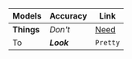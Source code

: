 
Models | Accuracy | Link
--- | --- | ---
**Things** | _Don't_ | [Need](http://makeuseof.com)
To | *__Look__* | `Pretty`
